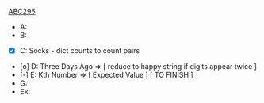 [ABC295](https://atcoder.jp/contests/abc295/tasks)

- A: 
- B: 
- [X] C: Socks - dict counts to count pairs
- [o] D: Three Days Ago => [ reduce to happy string if digits appear twice ]
- [-] E: Kth Number => [ Expected Value ] [ TO FINISH ]
- G: 
- Ex: 

